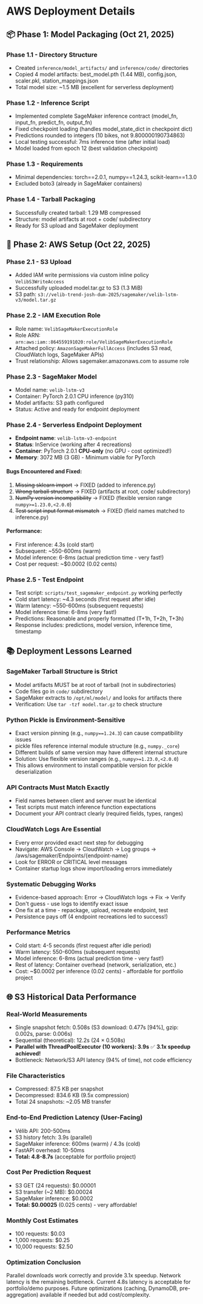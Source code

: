 # AWS Deployment Details

## 📦 Phase 1: Model Packaging (Oct 21, 2025)

### Phase 1.1 - Directory Structure
- Created `inference/model_artifacts/` and `inference/code/` directories
- Copied 4 model artifacts: best_model.pth (1.44 MB), config.json, scaler.pkl, station_mappings.json
- Total model size: ~1.5 MB (excellent for serverless deployment)

### Phase 1.2 - Inference Script
- Implemented complete SageMaker inference contract (model_fn, input_fn, predict_fn, output_fn)
- Fixed checkpoint loading (handles model_state_dict in checkpoint dict)
- Predictions rounded to integers (10 bikes, not 9.800000190734863)
- Local testing successful: 7ms inference time (after initial load)
- Model loaded from epoch 12 (best validation checkpoint)

### Phase 1.3 - Requirements
- Minimal dependencies: torch==2.0.1, numpy==1.24.3, scikit-learn==1.3.0
- Excluded boto3 (already in SageMaker containers)

### Phase 1.4 - Tarball Packaging
- Successfully created tarball: 1.29 MB compressed
- Structure: model artifacts at root + code/ subdirectory
- Ready for S3 upload and SageMaker deployment

## 🔐 Phase 2: AWS Setup (Oct 22, 2025)

### Phase 2.1 - S3 Upload
- Added IAM write permissions via custom inline policy `VelibS3WriteAccess`
- Successfully uploaded model.tar.gz to S3 (1.3 MiB)
- S3 path: `s3://velib-trend-josh-dum-2025/sagemaker/velib-lstm-v3/model.tar.gz`

### Phase 2.2 - IAM Execution Role
- Role name: `VelibSageMakerExecutionRole`
- Role ARN: `arn:aws:iam::864559191020:role/VelibSageMakerExecutionRole`
- Attached policy: `AmazonSageMakerFullAccess` (includes S3 read, CloudWatch logs, SageMaker APIs)
- Trust relationship: Allows sagemaker.amazonaws.com to assume role

### Phase 2.3 - SageMaker Model
- Model name: `velib-lstm-v3`
- Container: PyTorch 2.0.1 CPU inference (py310)
- Model artifacts: S3 path configured
- Status: Active and ready for endpoint deployment

### Phase 2.4 - Serverless Endpoint Deployment
- **Endpoint name**: `velib-lstm-v3-endpoint`
- **Status**: InService (working after 4 recreations)
- **Container**: PyTorch 2.0.1 **CPU-only** (no GPU - cost optimized!)
- **Memory**: 3072 MB (3 GB) - Minimum viable for PyTorch

#### Bugs Encountered and Fixed:
1. ~~Missing sklearn import~~ → FIXED (added to inference.py)
2. ~~Wrong tarball structure~~ → FIXED (artifacts at root, code/ subdirectory)
3. ~~NumPy version incompatibility~~ → FIXED (flexible version range `numpy>=1.23.0,<2.0.0`)
4. ~~Test script input format mismatch~~ → FIXED (field names matched to inference.py)

#### Performance:
- First inference: 4.3s (cold start)
- Subsequent: ~550-600ms (warm)
- Model inference: 6-8ms (actual prediction time - very fast!)
- Cost per request: ~$0.0002 (0.02 cents)

### Phase 2.5 - Test Endpoint
- Test script: `scripts/test_sagemaker_endpoint.py` working perfectly
- Cold start latency: ~4.3 seconds (first request after idle)
- Warm latency: ~550-600ms (subsequent requests)
- Model inference time: 6-8ms (very fast!)
- Predictions: Reasonable and properly formatted (T+1h, T+2h, T+3h)
- Response includes: predictions, model version, inference time, timestamp

## 📚 Deployment Lessons Learned

### SageMaker Tarball Structure is Strict
- Model artifacts MUST be at root of tarball (not in subdirectories)
- Code files go in `code/` subdirectory
- SageMaker extracts to `/opt/ml/model/` and looks for artifacts there
- Verification: Use `tar -tzf model.tar.gz` to check structure

### Python Pickle is Environment-Sensitive
- Exact version pinning (e.g., `numpy==1.24.3`) can cause compatibility issues
- pickle files reference internal module structure (e.g., `numpy._core`)
- Different builds of same version may have different internal structure
- Solution: Use flexible version ranges (e.g., `numpy>=1.23.0,<2.0.0`)
- This allows environment to install compatible version for pickle deserialization

### API Contracts Must Match Exactly
- Field names between client and server must be identical
- Test scripts must match inference function expectations
- Document your API contract clearly (required fields, types, ranges)

### CloudWatch Logs Are Essential
- Every error provided exact next step for debugging
- Navigate: AWS Console → CloudWatch → Log groups → /aws/sagemaker/Endpoints/{endpoint-name}
- Look for ERROR or CRITICAL level messages
- Container startup logs show import/loading errors immediately

### Systematic Debugging Works
- Evidence-based approach: Error → CloudWatch logs → Fix → Verify
- Don't guess - use logs to identify exact issue
- One fix at a time - repackage, upload, recreate endpoint, test
- Persistence pays off (4 endpoint recreations led to success!)

### Performance Metrics
- Cold start: 4-5 seconds (first request after idle period)
- Warm latency: 550-600ms (subsequent requests)
- Model inference: 6-8ms (actual prediction time - very fast!)
- Rest of latency: Container overhead (network, serialization, etc.)
- Cost: ~$0.0002 per inference (0.02 cents) - affordable for portfolio project

## 🌐 S3 Historical Data Performance

### Real-World Measurements
- Single snapshot fetch: 0.508s (S3 download: 0.477s [94%], gzip: 0.002s, parse: 0.006s)
- Sequential (theoretical): 12.2s (24 × 0.508s)
- **Parallel with ThreadPoolExecutor (10 workers): 3.9s** ✅ **3.1x speedup achieved!**
- Bottleneck: Network/S3 API latency (94% of time), not code efficiency

### File Characteristics
- Compressed: 87.5 KB per snapshot
- Decompressed: 834.6 KB (9.5x compression)
- Total 24 snapshots: ~2.05 MB transfer

### End-to-End Prediction Latency (User-Facing)
- Vélib API: 200-500ms
- S3 history fetch: 3.9s (parallel)
- SageMaker inference: 600ms (warm) / 4.3s (cold)
- FastAPI overhead: 10-50ms
- **Total: 4.8-8.7s** (acceptable for portfolio project)

### Cost Per Prediction Request
- S3 GET (24 requests): $0.00001
- S3 transfer (~2 MB): $0.00024
- SageMaker inference: $0.0002
- **Total: $0.00025** (0.025 cents) - very affordable!

### Monthly Cost Estimates
- 100 requests: $0.03
- 1,000 requests: $0.25
- 10,000 requests: $2.50

### Optimization Conclusion
Parallel downloads work correctly and provide 3.1x speedup. Network latency is the remaining bottleneck. Current 4.8s latency is acceptable for portfolio/demo purposes. Future optimizations (caching, DynamoDB, pre-aggregation) available if needed but add cost/complexity.
